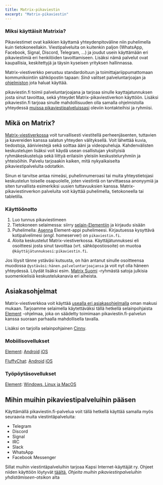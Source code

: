 ```yaml
---
title: Matrix-pikaviestin
excerpt: "Matrix-pikaviestin"
---
```


### Miksi käyttäisit Matrixia?

Pikaviestimet ovat kaikkien käyttamä yhteydenpitoväline niin puhelimella kuin tietokoneellakin. Viestipalveluita on kuitenkin paljon (WhatsApp, Facebook, Signal, Discord, Telegram, ...) ja joudut usein käyttämään eri pikaviestimiä eri henkilöiden tavoittamiseen. Lisäksi nämä palvelut ovat kaupallisia, keskitettyjä ja täysin kyseisen yrityksen hallinnassa.

Matrix-viestiverkko perustuu standardoituun ja toimittajariippumattomaan kommunikointiin sähköpostin tapaan: *Sinä* valitset palveluntarjoajan ja [ohjelmiston]( #asiakasohjelmat) jota haluat käyttää.

pikaviestin.fi toimii palveluntarjoajana ja tarjoaa sinulle kayttajatunnuksen josta sinut tavoittaa, sekä yhteydet Matrix-pikaviestiverkon käyttöön. Lisäksi pikaviestin.fi tarjoaa sinulle mahdollisuuden olla samalla ohjelmistolla yhteydessä [muissa pikaviestipalveluissasi](#mihin-muihin-pikaviestipalveluihin-pääsen) oleviin kontakteihisi ja ryhmiisi.

## Mikä on Matrix?

[Matrix-viestiverkossa](https://joinmatrix.org/) voit turvallisesti viestitellä perheenjäsenten, tuttavien ja kavereiden kanssa salatun yhteyden välityksellä. Voit lähettää kuvia, tiedostoja, ääniviestejä sekä soittaa ääni ja videopuheluja. Kahdenvälisten keskustelujen lisäksi voit käydä usean osallistujan yksityisiä ryhmäkeskusteluja sekä liittyä erilaisiin yleisiin keskusteluryhmiin ja yhteisöihin. Palvelu tarjoaakin kaiken, mitä nykyaikaiselta 
pikaviestipalvelulta odotatkin.

Sinun ei tarvitse antaa nimeäsi, puhelinnumeroasi tai muita yhteystietojasi keskustelun toiselle osapuolelle, joten viestintä on tarvittaessa anonyymiä ja siten turvallista esimerkiksi uusien tuttavuuksien kanssa. Matrix-pikaviestinverkon palveluita voit käyttää puhelimella, tietokoneella tai tabletilla.

### Käyttöönotto

1. Luo tunnus pikaviestimeen
2. Tietokoneen selaimessa: siirry [selain-Elementiin](https://chat.pikaviestin.fi/) ja kirjaudu sisään
3. Puhelimella: [Asenna](https://element.io/download) Element-appi puhelimeesi. Kirjautuessa kysyttävä kotipalvelimesi (_engl._ homeserver) on `pikaviestin.fi`.
4. Aloita keskustelut Matrix-viestiverkossa. Käyttäjätunnuksesi eli osoitteesi josta sinut tavoittaa (vrt. sähköpostiosoite) on muotoa `@käyttäjätunnuksesi:pikaviestin.fi`.

Jos löysit tänne ystäväsi kutsusta, on hän antanut sinulle osoitteensa muodossa `@ystäväsi:hänen.palveluntarjoajansa` ja voit nyt olla häneen yhteydessä. Löydät lisäksi esim. [Matrix Suomi](https://matrix.to/#/#matrix-suomi:kapsi.fi) -ryhmästä satoja julkisia suomenkielisiä keskustelukanavia eri aiheista.

## Asiakasohjelmat

Matrix-viestiverkkoa voit käyttää [usealla eri asiakasohjelmalla](https://matrix.org/clients/) oman makusi mukaan. Tarjoamme selaimella käytettäväksi tällä hetkellä selainpohjaista [Element](https://chat.pikaviestin.fi) -ohjelmaa, joka on säädetty toimimaan pikaviestin.fi-palvelun kanssa suoraan parhaalla mahdollisella tavalla.

Lisäksi on tarjolla selainpohjainen [Cinny](https://cinny.pikaviestin.fi).

### Mobiilisovellukset

[Element](https://element.io/): [Android](https://play.google.com/store/apps/details?id=im.vector.app) [iOS](https://apps.apple.com/app/element-messenger/id1083446067)

[FluffyChat](https://fluffychat.im/): [Android](https://play.google.com/store/apps/details?id=chat.fluffy.fluffychat) [iOS](https://apps.apple.com/app/fluffychat/id1551469600)

### Työpöytäsovellukset

[Element](https://element.io/): [Windows, Linux ja MacOS](https://element.io/get-started#download)

## Mihin muihin pikaviestipalveluihin pääsen

Käyttämällä pikaviestin.fi-palvelua voit tällä hetkellä käyttää samalla myös seuraavia muita viestintäpalveluita:

* Telegram
* Discord
* Signal
* IRC
* Slack
* WhatsApp
* Facebook Messenger

Sillat muihin viestintäpalveluihin tarjoaa Kapsi Internet-käyttäjät ry. Ohjeet niiden käyttöön löytyvät [täältä](https://www.kapsi.fi/palvelut/matrix.html), _Ohjeita muihin pikaviestinpalveluihin yhdistämiseen_-otsikon alta
